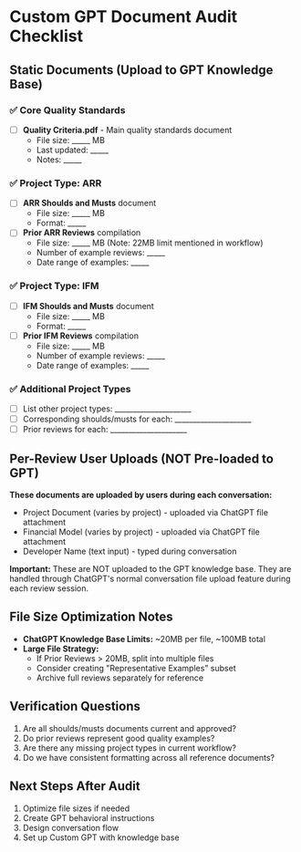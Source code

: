 # Custom GPT Document Audit Checklist

## Static Documents (Upload to GPT Knowledge Base)

### ✅ Core Quality Standards
- [ ] **Quality Criteria.pdf** - Main quality standards document
  - File size: _____ MB
  - Last updated: _____
  - Notes: _____

### ✅ Project Type: ARR
- [ ] **ARR Shoulds and Musts** document
  - File size: _____ MB
  - Format: _____
- [ ] **Prior ARR Reviews** compilation
  - File size: _____ MB (Note: 22MB limit mentioned in workflow)
  - Number of example reviews: _____
  - Date range of examples: _____

### ✅ Project Type: IFM  
- [ ] **IFM Shoulds and Musts** document
  - File size: _____ MB
  - Format: _____
- [ ] **Prior IFM Reviews** compilation
  - File size: _____ MB
  - Number of example reviews: _____
  - Date range of examples: _____

### ✅ Additional Project Types
- [ ] List other project types: _____________________
- [ ] Corresponding shoulds/musts for each: _____________________
- [ ] Prior reviews for each: _____________________

## Per-Review User Uploads (NOT Pre-loaded to GPT)
**These documents are uploaded by users during each conversation:**
- Project Document (varies by project) - uploaded via ChatGPT file attachment
- Financial Model (varies by project) - uploaded via ChatGPT file attachment  
- Developer Name (text input) - typed during conversation

**Important:** These are NOT uploaded to the GPT knowledge base. They are handled through ChatGPT's normal conversation file upload feature during each review session.

## File Size Optimization Notes
- **ChatGPT Knowledge Base Limits:** ~20MB per file, ~100MB total
- **Large File Strategy:** 
  - If Prior Reviews > 20MB, split into multiple files
  - Consider creating "Representative Examples" subset
  - Archive full reviews separately for reference

## Verification Questions
1. Are all shoulds/musts documents current and approved?
2. Do prior reviews represent good quality examples?
3. Are there any missing project types in current workflow?
4. Do we have consistent formatting across all reference documents?

## Next Steps After Audit
1. Optimize file sizes if needed
2. Create GPT behavioral instructions
3. Design conversation flow
4. Set up Custom GPT with knowledge base